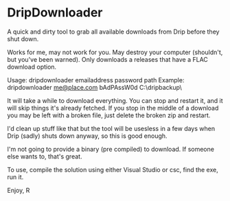 # DripDownloader
A quick and dirty tool to grab all available downloads from Drip before they shut down.

Works for me, may not work for you.
May destroy your computer (shouldn't, but you've been warned). 
Only downloads a releases that have a FLAC download option. 

Usage: dripdownloader emailaddress password path
Example: dripdownloader me@place.com bAdPAssW0d C:\dripbackup\

It will take a while to download everything. You can stop and restart it, and it will skip things it's already fetched.
If you stop in the middle of a download you may be left with a broken file, just delete the broken zip and restart. 

I'd clean up stuff like that but the tool will be usesless in a few days when Drip (sadly) shuts down anyway, so this is good enough.  

I'm not going to provide a binary (pre compiled) to download. 
If someone else wants to, that's great. 

To use, compile the solution using either Visual Studio or csc, find the exe, run it. 

Enjoy, 
R
